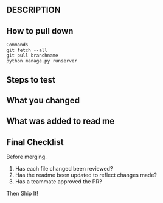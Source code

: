 ## DESCRIPTION

## How to pull down
```
Commands
git fetch --all
git pull branchname
python manage.py runserver
```

## Steps to test

## What you changed

## What was added to read me

## Final Checklist
Before merging.
1. Has each file changed been reviewed?
1. Has the readme been updated to reflect changes made?
1. Has a teammate approved the PR?

Then Ship It!